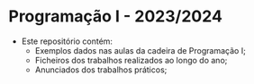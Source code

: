 # Programação I - 2023/2024


- Este repositório contém:
  - Exemplos dados nas aulas da cadeira de Programação I;
  - Ficheiros dos trabalhos realizados ao longo do ano;
  - Anunciados dos trabalhos práticos;
